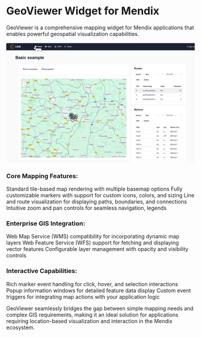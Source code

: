 # GeoViewer Widget for Mendix

GeoViewer is a comprehensive mapping widget for Mendix applications that enables powerful geospatial visualization capabilities.


![GeoViewer Image](img/Basic.png)

### Core Mapping Features:

Standard tile-based map rendering with multiple basemap options
Fully customizable markers with support for custom icons, colors, and sizing
Line and route visualization for displaying paths, boundaries, and connections
Intuitive zoom and pan controls for seamless navigation, legends

### Enterprise GIS Integration:

Web Map Service (WMS) compatibility for incorporating dynamic map layers
Web Feature Service (WFS) support for fetching and displaying vector features
Configurable layer management with opacity and visibility controls

### Interactive Capabilities:

Rich marker event handling for click, hover, and selection interactions
Popup information windows for detailed feature data display
Custom event triggers for integrating map actions with your application logic

GeoViewer seamlessly bridges the gap between simple mapping needs and complex GIS requirements, making it an ideal solution for applications requiring location-based visualization and interaction in the Mendix ecosystem.